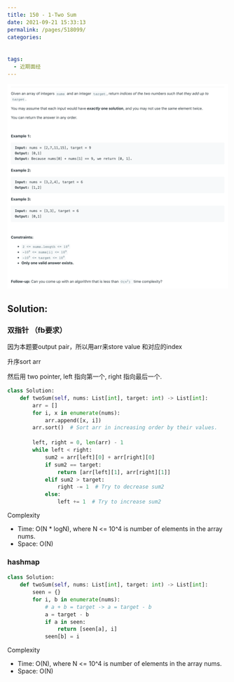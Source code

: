 ```yaml
---
title: 150 - 1-Two Sum
date: 2021-09-21 15:33:13
permalink: /pages/518099/
categories:
  

tags:
  - 近期面经
---
```


![](https://raw.githubusercontent.com/emmableu/image/master/1-0.png)

## Solution:
### 双指针 （fb要求）

因为本题要output pair，所以用arr来store value 和对应的index

升序sort arr

然后用 two pointer, left 指向第一个, right 指向最后一个.

```python
class Solution:
    def twoSum(self, nums: List[int], target: int) -> List[int]:
        arr = []
        for i, x in enumerate(nums):
            arr.append([x, i])
        arr.sort()  # Sort arr in increasing order by their values.
        
        left, right = 0, len(arr) - 1
        while left < right:
            sum2 = arr[left][0] + arr[right][0]
            if sum2 == target:
                return [arr[left][1], arr[right][1]]
            elif sum2 > target:
                right -= 1  # Try to decrease sum2
            else:
                left += 1  # Try to increase sum2
```

Complexity

- Time: O(N * logN), where N <= 10^4 is number of elements in the array nums.
- Space: O(N)

### hashmap
```python
class Solution:
    def twoSum(self, nums: List[int], target: int) -> List[int]:
        seen = {}
        for i, b in enumerate(nums):
            # a + b = target -> a = target - b
            a = target - b
            if a in seen:
                return [seen[a], i]
            seen[b] = i
```
Complexity

- Time: O(N), where N <= 10^4 is number of elements in the array nums.
- Space: O(N)
